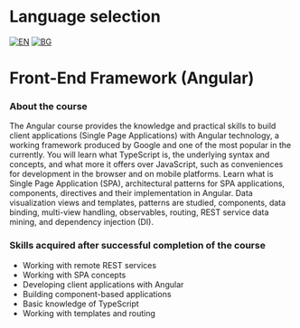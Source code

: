 # Language selection

[![EN](https://img.shields.io/badge/LANG-EN-blue.svg)](https://github.com/Ivan-Plamenov/MyCourses/blob/main/JS_Web_Developer/08_Front_End_Framework/README.md)
[![BG](https://img.shields.io/badge/LANG-BG-red.svg)](https://github.com/Ivan-Plamenov/MyCourses/blob/main/JS_Web_Developer/08_Front_End_Framework/README.bg.md)

# Front-End Framework (Angular)

### About the course

The Angular course provides the knowledge and practical skills to build client applications (Single Page Applications) with Angular technology, a working framework produced by Google and one of the most 
popular in the currently. You will learn what TypeScript is, the underlying syntax and concepts, and what more it offers over JavaScript, such as conveniences for development in the browser and on mobile 
platforms. Learn what is Single Page Application (SPA), architectural patterns for SPA applications, components, directives and their implementation in Angular. Data visualization views and templates, 
patterns are studied, components, data binding, multi-view handling, observables, routing, REST service data mining, and dependency injection (DI).

### Skills acquired after successful completion of the course

- Working with remote REST services
- Working with SPA concepts
- Developing client applications with Angular
- Building component-based applications
- Basic knowledge of TypeScript
- Working with templates and routing
